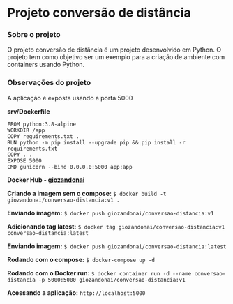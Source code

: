 # Projeto conversão de distância

### Sobre o projeto
O projeto conversão de distância é um projeto desenvolvido em Python. O projeto tem como objetivo ser um exemplo para a criação de ambiente com containers usando Python.

### Observações do projeto
A aplicação é exposta usando a porta 5000

**srv/Dockerfile**
```
FROM python:3.8-alpine
WORKDIR /app
COPY requirements.txt .
RUN python -m pip install --upgrade pip && pip install -r requirements.txt
COPY . .
EXPOSE 5000
CMD gunicorn --bind 0.0.0.0:5000 app:app
```

**Docker Hub - [giozandonai](https://hub.docker.com/u/giozandonai)**

**Criando a imagem sem o compose:** `$ docker build -t giozandonai/conversao-distancia:v1 .`

**Enviando imagem:** `$ docker push giozandonai/conversao-distancia:v1`

**Adicionando tag latest:** `$ docker tag giozandonai/conversao-distancia:v1 conversao-distancia:latest`

**Enviando imagem:**
`$ docker push giozandonai/conversao-distancia:latest`

**Rodando com o compose:**
`$ docker-compose up -d`

**Rodando com o Docker run:**
`$ docker container run -d --name conversao-distancia -p 5000:5000 giozandonai/conversao-distancia:v1`

**Acessando a aplicação:**
`http://localhost:5000`
